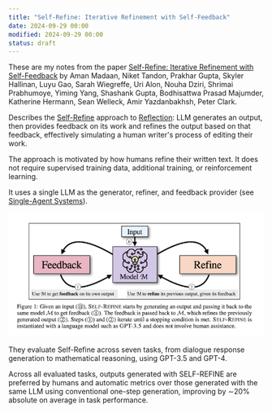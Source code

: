 ```yaml
---
title: "Self-Refine: Iterative Refinement with Self-Feedback"
date: 2024-09-29 00:00
modified: 2024-09-29 00:00
status: draft
---
```


These are my notes from the paper [Self-Refine: Iterative Refinement with Self-Feedback](https://arxiv.org/abs/2303.17651) by Aman Madaan, Niket Tandon, Prakhar Gupta, Skyler Hallinan, Luyu Gao, Sarah Wiegreffe, Uri Alon, Nouha Dziri, Shrimai Prabhumoye, Yiming Yang, Shashank Gupta, Bodhisattwa Prasad Majumder, Katherine Hermann, Sean Welleck, Amir Yazdanbakhsh, Peter Clark.

Describes the [Self-Refine](../../permanent/self-refine.md) approach to [Reflection](../../permanent/reflection.md): LLM generates an output, then provides feedback on its work and refines the output based on that feedback, effectively simulating a human writer's process of editing their work.

The approach is motivated by how humans refine their written text. It does not require supervised training data, additional training, or reinforcement learning.

It uses a single LLM as the generator, refiner, and feedback provider (see [Single-Agent Systems](../../permanent/single-agent-systems.md)).

![Figure 1](../../_media/self-refine-iterative-refinement-with-self-feedback-fig-1.png)

They evaluate Self-Refine across seven tasks, from dialogue response generation to mathematical reasoning, using GPT-3.5 and GPT-4.

Across all evaluated tasks, outputs generated with SELF-REFINE are preferred by humans and automatic metrics over those generated with the same LLM using conventional one-step generation, improving by ∼20% absolute on average in task performance.
